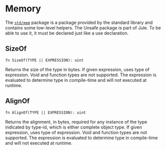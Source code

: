 # Memory

The [`std/mem`](/std/mem) package is a package provided by the standard library and contains some low-level helpers. The Unsafe package is part of Jule. To be able to use it, it must be declared just like a use declaration.

## SizeOf
```jule
fn SizeOf(TYPE || EXPRESSION): uint
```
Returns the size of the type in bytes. If given expression, uses type of expression. Void and function types are not supported. The expression is evaluated to determine type in compile-time and will not executed at runtime.

## AlignOf
```jule
fn AlignOf(TYPE || EXPRESSION): uint
```
Returns the alignment, in bytes, required for any instance of the type indicated by type-id, which is either complete object type. If given expression, uses type of expression. Void and function types are not supported. The expression is evaluated to determine type in compile-time and will not executed at runtime.